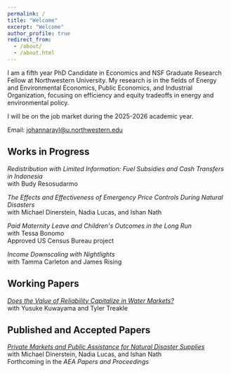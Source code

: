 ```yaml
---
permalink: /
title: "Welcome"
excerpt: "Welcome"
author_profile: true
redirect_from: 
  - /about/
  - /about.html
---
```


I am a fifth year PhD Candidate in Economics and NSF Graduate Research Fellow at Northwestern University. My research is in the fields of Energy and Environmental Economics, Public Economics, and Industrial Organization, focusing on efficiency and equity tradeoffs in energy and environmental policy. 

I will be on the job market during the 2025-2026 academic year. 

Email: [johannarayl@u.northwestern.edu](mailto:johannarayl@u.northwestern.edu)


## Works in Progress
_Redistribution with Limited Information: Fuel Subsidies and Cash Transfers in Indonesia_ <br>
<span class="small">with Budy Resosudarmo</span>

_The Effects and Effectiveness of Emergency Price Controls During Natural Disasters_ <br>
<span class="small">with Michael Dinerstein, Nadia Lucas, and Ishan Nath</span>

_Paid Maternity Leave and Children's Outcomes in the Long Run_ <br>
<span class="small">with Tessa Bonomo <br>
Approved US Census Bureau project </span>

_Income Downscaling with Nightlights_ <br>
<span class="small">with Tamma Carleton and James Rising</span>

## Working Papers 
_<a href="https://papers.ssrn.com/sol3/papers.cfm?abstract_id=4907647" target="_blank">Does the Value of Reliability Capitalize in Water Markets?</a>_ <br>
<span class="small">with Yusuke Kuwayama and Tyler Treakle</span>

## Published and Accepted Papers
_<a href="https://jrayl.github.io/files/Dinerstein_etal_NaturalDisasterSupplies.pdf" target="_blank">Private Markets and Public Assistance for Natural Disaster Supplies</a>_ <br>
<span class="small">with Michael Dinerstein, Nadia Lucas, and Ishan Nath <br>
Forthcoming in the _AEA Papers and Proceedings_ </span>


